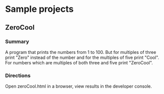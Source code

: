 # Sample projects
## ZeroCool
### Summary
A program that prints the numbers from 1 to 100.
But for multiples of three print "Zero" instead of the number and for the multiples of five print "Cool".
For numbers which are multiples of both three and five print "ZeroCool".
### Directions
Open zeroCool.html in a browser, view results in the developer console.